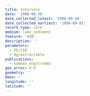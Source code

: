 ```yaml
---
title: Intervale
date: '1998-09-30'
date_collected_latest: '1998-09-30'
date_collected_earliest: '1998-09-01'
record_type: core
medium: lake_sediment
feature: '420'
description: ''
parameters:
  - Pb/210
  - Hg/extractable
publications:
  - kamman_engstrom02
geo_error: 0.0
geometry: ''
bbox: ~
longitude: ''
latitude: ''
---
```

